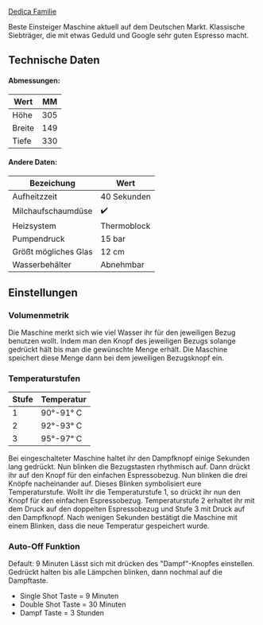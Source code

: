 [Dedica Familie](https://www.delonghi.com/de-de/produkte/kaffee/siebtraegermaschinen-und-espressomaschinen/dedica/c/manual_espresso_makers-dedica)

Beste Einsteiger Maschine aktuell auf dem Deutschen Markt. 
Klassische Siebträger, die mit etwas Geduld und Google sehr guten Espresso macht.

## Technische Daten

#### Abmessungen:

| Wert   | MM  |
| ------ | --- |
| Höhe   | 305 |
| Breite | 149 |
| Tiefe  | 330 |
#### Andere Daten:

| Bezeichung           | Wert        |
| -------------------- | ----------- |
| Aufheitzzeit         | 40 Sekunden |
| Milchaufschaumdüse   | ✔️          |
| Heizsystem           | Thermoblock |
| Pumpendruck          | 15 bar      |
| Größt mögliches Glas | 12 cm       |
| Wasserbehälter       | Abnehmbar   |


## Einstellungen
### Volumenmetrik
Die Maschine merkt sich wie viel Wasser ihr für den jeweiligen Bezug benutzen wollt. Indem man den Knopf des jeweiligen Bezugs solange gedrückt hält bis man die gewünschte Menge erhält. Die Maschine speichert diese Menge dann bei dem jeweiligen Bezugsknopf ein.

### Temperaturstufen

| Stufe | Temperatur |
| ----- | ---------- |
| 1     | 90°-91° C  |
| 2     | 92°-93° C  |
| 3     | 95°-97° C  |

Bei eingeschalteter Maschine haltet ihr den Dampfknopf einige Sekunden lang gedrückt. Nun blinken die Bezugstasten rhythmisch auf. Dann drückt ihr auf den Knopf für den einfachen Espressobezug. Nun blinken die drei Knöpfe nacheinander auf. Dieses Blinken symbolisiert eure Temperaturstufe. Wollt ihr die Temperaturstufe 1, so drückt ihr nun den Knopf für den einfachen Espressobezug. Temperaturstufe 2 erhaltet ihr mit dem Druck auf den doppelten Espressobezug und Stufe 3 mit Druck auf den Dampfknopf. Nach wenigen Sekunden bestätigt die Maschine mit einem Blinken, dass die neue Temperatur gespeichert wurde.

### Auto-Off Funktion
Default: 9 Minuten
Lässt sich mit drücken des "Dampf"-Knopfes einstellen. Gedrückt halten bis alle Lämpchen blinken, dann nochmal auf die Dampftaste.
- Single Shot Taste = 9 Minuten
- Double Shot Taste = 30 Minuten
- Dampf Taste = 3 Stunden
